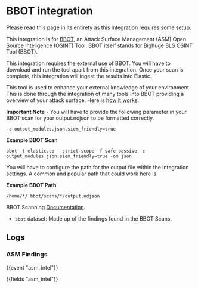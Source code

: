 # BBOT integration

Please read this page in its entirety as this integration requires some setup.

This integration is for [BBOT](https://www.blacklanternsecurity.com/bbot/), an Attack Surface Management (ASM) Open Source Inteligence (OSINT) Tool. BBOT itself stands for Bighuge BLS OSINT Tool (BBOT).

This integration requires the external use of BBOT. You will have to download and run the tool apart from this integration. Once your scan is complete, this integration will ingest the results into Elastic.

This tool is used to enhance your external knowledge of your environment. This is done through the integration of many tools into BBOT providing a overview of your attack surface. Here is [how it works](https://www.blacklanternsecurity.com/bbot/how_it_works/).

**Important Note** - You will have to provide the following parameter in your BBOT scan for your output.ndjson to be formatted correctly.
```
-c output_modules.json.siem_friendly=true
```
**Example BBOT Scan**
```
bbot -t elastic.co --strict-scope -f safe passive -c output_modules.json.siem_friendly=true -om json
```

You will have to configure the path for the output file within the integration settings. A common and popular path that could work here is:

**Example BBOT Path**
```
/home/*/.bbot/scans/*/output.ndjson
```

BBOT Scanning [Documentation](https://www.blacklanternsecurity.com/bbot/scanning/).

- `bbot` dataset: Made up of the findings found in the BBOT Scans.

## Logs

### ASM Findings

{{event "asm_intel"}}

{{fields "asm_intel"}}
